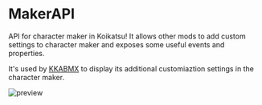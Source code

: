 # MakerAPI
API for character maker in Koikatsu! It allows other mods to add custom settings to character maker and exposes some useful events and properties.

It's used by [KKABMX](https://github.com/ManlyMarco/KKABMX) to display its additional customiaztion settings in the character maker.

![preview](https://user-images.githubusercontent.com/39247311/48954193-c49b5c80-ef48-11e8-8fde-705dd6ce9806.png)

